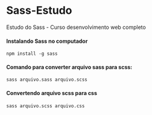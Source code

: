 # Sass-Estudo
Estudo do Sass - Curso desenvolvimento web completo
#### Instalando Sass no computador
```npm install -g sass```
#### Comando para converter arquivo sass para scss:
```sass arquivo.sass arquivo.scss ```

#### Convertendo arquivo scss para css
```sass arquivo.scss arquivo.css ```
